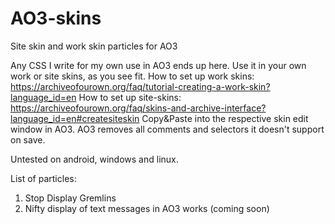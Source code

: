 # AO3-skins
Site skin and work skin particles for AO3

Any CSS I write for my own use in AO3 ends up here.
Use it in your own work or site skins, as you see fit.
How to set up work skins: https://archiveofourown.org/faq/tutorial-creating-a-work-skin?language_id=en
How to set up site-skins: https://archiveofourown.org/faq/skins-and-archive-interface?language_id=en#createsiteskin
Copy&Paste into the respective skin edit window in AO3.
AO3 removes all comments and selectors it doesn't support on save. 

Untested on android, windows and linux.

List of particles:

1) Stop Display Gremlins
2) Nifty display of text messages in AO3 works (coming soon)
